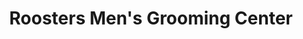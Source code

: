 ---
title: "Roosters Men's Grooming Center"
url: /parker/roosters-mens-grooming-center/
shop: Friseur
---